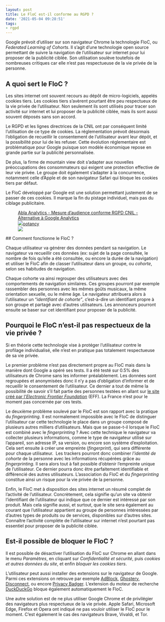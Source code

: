 ```yaml
---
layout: post
title: Le FloC est-il conforme au RGPD ?
date: '2021-05-04 09:28:51'
tags:
- rgpd
---
```


Google prévoit d’utiliser sur son navigateur Chrome la technologie FloC, ou _Federated Learning of Cohorts_. Il s’agit d’une technologie open source permettant de suivre la navigation de l’utilisateur sur internet pour lui proposer de la publicité ciblée. Son utilisation soulève toutefois de nombreuses critiques car elle n’est pas respectueuse de la vie privée de la personne.

## A quoi sert le FloC ?

Les sites internet ont souvent recours au dépôt de micro-logiciels, appelés cookies tiers. Les cookies tiers s’avèrent pourtant être peu respectueux de la vie privée de l’utilisateur. Non seulement ils sont utilisés pour tracer son activité sur internet et lui proposer de la publicité ciblée, mais ils sont aussi souvent déposés sans son accord.

Le RGPD et les lignes directrices de la CNIL ont par conséquent limité l’utilisation de ce type de cookies. La réglementation prévoit désormais l’obligation de recueillir le consentement de l’utilisateur avant leur dépôt, et la possibilité pour lui de les refuser. Cette évolution réglementaire est problématique pour Google puisque son modèle économique repose en grande partie sur la publicité personnalisée.

De plus, la firme de mountain view doit s’adapter aux nouvelles préoccupations des consommateurs qui exigent une protection effective de leur vie privée. Le groupe doit également s’adapter à la concurrence, notamment celle d’Apple et de son navigateur Safari qui bloque les cookies tiers par défaut.

Le FloC développé par Google est une solution permettant justement de se passer de ces cookies. Il marque la fin du pistage individuel, mais pas du ciblage publicitaire.

<figure class="kg-card kg-bookmark-card"><a class="kg-bookmark-container" href="https://abla.io/"><div class="kg-bookmark-content">
<div class="kg-bookmark-title">Abla Analytics - Mesure d’audience conforme RGPD CNIL - Alternative à Google Analytics</div>
<div class="kg-bookmark-description"></div>
<div class="kg-bookmark-metadata">
<img class="kg-bookmark-icon" src="https://abla.io/assets/images/icons/fav*32.png"><span class="kg-bookmark-author">ootancy</span>
</div>
</div>
<div class="kg-bookmark-thumbnail"><img src="https://abla.io/images/logo.svg"></div></a></figure>
## Comment fonctionne le FloC ?

Chaque utilisateur va générer des données pendant sa navigation. Le navigateur va recueillir ces données (ex: sujet de la page consultée, le nombre de fois qu’elle a été consultée, ou encore la durée de la navigation) et utiliser le FloC afin de classer l’utilisateur dans un groupe, ou _cohorte_, selon ses habitudes de navigation.

Chaque cohorte va ainsi regrouper des utilisateurs avec des comportements de navigation similaires. Ces groupes pourront par exemple rassembler des personnes avec les mêmes goûts musicaux, la même orientation sexuelle, ou le même âge. Le navigateur attribuera alors à l’utilisateur un “_identifiant de cohorte”_, c’est-à-dire un identifiant propre à son groupe et partagé avec d’autres utilisateurs. Les annonceurs pourront ensuite se baser sur cet identifiant pour proposer de la publicité.

## Pourquoi le FloC n’est-il pas respectueux de la vie privée ?

Si en théorie cette technologie vise à protéger l’utilisateur contre le profilage individualisé, elle n’est en pratique pas totalement respectueuse de sa vie privée.

Le premier problème n’est pas directement propre au FloC mais dans la manière dont Google a opéré ses tests. Il a été testé sur 0.5% des utilisateurs de Chrome sans les informer préalablement. Les données sont regroupées et anonymisées donc il n’y a pas d’obligation d’informer et de recueillir le consentement de l’utilisateur. Ce dernier a tout de même la possibilité de savoir s’il fait partie des personnes testées en allant sur [le site créé par l'_Electronic Frontier Foundation_](https://amifloced.org) (EFF). La France n’est pour le moment pas concernée par ces tests. &nbsp;

Le deuxième problème soulevé par le FloC est son rapport avec la pratique du _fingerprinting_. Il est normalement impossible avec le FloC de distinguer l’utilisateur car cette technologie le place dans un groupe composé de plusieurs autres milliers d’utilisateurs. Mais que se passe-t-il lorsque le FloC est combiné avec le _fingerprinting_ ? Avec cette technique le navigateur va collecter plusieurs informations, comme le type de navigateur utilisé sur l’appareil, son adresse IP, sa version, ou encore son système d’exploitation. Cela sert ensuite à créer une empreinte (_fingerprint_), qui sera différente pour chaque utilisateur. &nbsp;Les trackers pourront donc combiner _l'identité de cohorte_ de la personne avec les informations récupérées grâce au _fingerprinting_. Il sera alors tout à fait possible d’obtenir l’empreinte unique de l’utilisateur. Ce dernier pourra donc être parfaitement identifiable et différencié des autres utilisateurs. L’association du FloC et du _fingerprinting_ constitue ainsi un risque pour la vie privée de la personne.

Enfin, le FloC met à disposition des sites internet un résumé complet de l’activité de l’utilisateur. Concrètement, cela signifie qu’un site va obtenir l’identifiant de l’utilisateur qui indique que ce dernier est intéressé par son produit. Mais cela signifie aussi, et surtout, que le site sera également au courant que l’utilisateur appartient au groupe de personnes intéressées par d’autres types de produits ou de services, disponibles sur d’autres sites. Connaître l’activité complète de l’utilisateur sur internet n’est pourtant pas essentiel pour proposer de la publicité ciblée.

## Est-il possible de bloquer le FloC ?

Il est possible de désactiver l’utilisation du FloC sur Chrome en allant dans le menu _Paramètres_, en cliquant sur _Confidentialité et sécurité_, puis _cookies et autres données du site_, et enfin _bloquer les cookies tiers_.

L’utilisateur peut aussi installer des extensions sur le navigateur de Google. Parmi ces extensions on retrouve par exemple [AdBlock](https://adblockplus.org/fr/), [Ghostery](https://www.ghostery.com), [Disconnect](https://disconnect.me), ou encore [Privacy Badger](https://privacybadger.org). L’extension du moteur de recherche [DuckDuckGo](https://chrome.google.com/webstore/detail/duckduckgo-privacy-essent/bkdgflcldnnnapblkhphbgpggdiikppg) bloque également automatiquement le FloC.

Une autre solution est de ne plus utiliser Google Chrome et de privilégier des navigateurs plus respectueux de la vie privée. Apple Safari, Microsoft Edge, Firefox et Opera ont indiqué ne pas vouloir utiliser le FloC pour le moment. C’est également le cas des navigateurs Brave, Vivaldi, et Tor.

